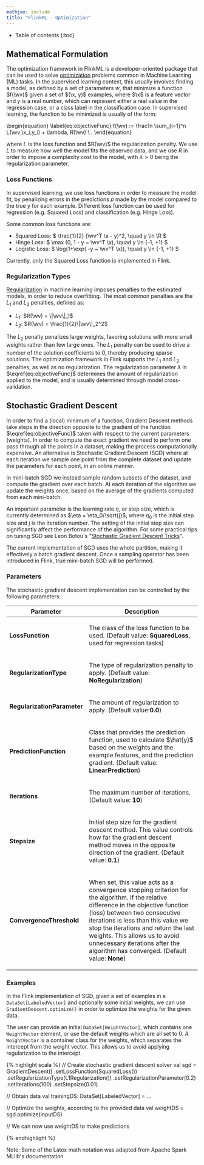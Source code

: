 ```yaml
---
mathjax: include
title: "FlinkML - Optimization"
---
```

<!--
Licensed to the Apache Software Foundation (ASF) under one
or more contributor license agreements.  See the NOTICE file
distributed with this work for additional information
regarding copyright ownership.  The ASF licenses this file
to you under the Apache License, Version 2.0 (the
"License"); you may not use this file except in compliance
with the License.  You may obtain a copy of the License at

  http://www.apache.org/licenses/LICENSE-2.0

Unless required by applicable law or agreed to in writing,
software distributed under the License is distributed on an
"AS IS" BASIS, WITHOUT WARRANTIES OR CONDITIONS OF ANY
KIND, either express or implied.  See the License for the
specific language governing permissions and limitations
under the License.
-->

* Table of contents
{:toc}

$$
\newcommand{\R}{\mathbb{R}}
\newcommand{\E}{\mathbb{E}} 
\newcommand{\x}{\mathbf{x}}
\newcommand{\y}{\mathbf{y}}
\newcommand{\wv}{\mathbf{w}}
\newcommand{\av}{\mathbf{\alpha}}
\newcommand{\bv}{\mathbf{b}}
\newcommand{\N}{\mathbb{N}}
\newcommand{\id}{\mathbf{I}}
\newcommand{\ind}{\mathbf{1}} 
\newcommand{\0}{\mathbf{0}} 
\newcommand{\unit}{\mathbf{e}} 
\newcommand{\one}{\mathbf{1}} 
\newcommand{\zero}{\mathbf{0}}
$$

## Mathematical Formulation

The optimization framework in FlinkML is a developer-oriented package that can be used to solve
[optimization](https://en.wikipedia.org/wiki/Mathematical_optimization) 
problems common in Machine Learning (ML) tasks. In the supervised learning context, this usually 
involves finding a model, as defined by a set of parameters $w$, that minimize a function $f(\wv)$ 
given a set of $(\x, y)$ examples,
where $\x$ is a feature vector and $y$ is a real number, which can represent either a real value in 
the regression case, or a class label in the classification case. In supervised learning, the 
function to be minimized is usually of the form:


\begin{equation} \label{eq:objectiveFunc}
    f(\wv) := 
    \frac1n \sum_{i=1}^n L(\wv;\x_i,y_i) +
    \lambda\, R(\wv)
    \ .
\end{equation}


where $L$ is the loss function and $R(\wv)$ the regularization penalty. We use $L$ to measure how
well the model fits the observed data, and we use $R$ in order to impose a complexity cost to the
model, with $\lambda > 0$ being the regularization parameter.

### Loss Functions

In supervised learning, we use loss functions in order to measure the model fit, by 
penalizing errors in the predictions $p$ made by the model compared to the true $y$ for each 
example. Different loss function can be used for regression (e.g. Squared Loss) and classification
(e.g. Hinge Loss).

Some common loss functions are:
 
* Squared Loss: $ \frac{1}{2} (\wv^T \x - y)^2, \quad y \in \R $ 
* Hinge Loss: $ \max (0, 1 - y ~ \wv^T \x), \quad y \in \{-1, +1\} $
* Logistic Loss: $ \log(1+\exp( -y ~ \wv^T \x)), \quad y \in \{-1, +1\} $

Currently, only the Squared Loss function is implemented in Flink.

### Regularization Types

[Regularization](https://en.wikipedia.org/wiki/Regularization_(mathematics)) in machine learning
imposes penalties to the estimated models, in order to reduce overfitting. The most common penalties
are the $L_1$ and $L_2$ penalties, defined as:

* $L_1$: $R(\wv) = \|\wv\|_1$
* $L_2$: $R(\wv) = \frac{1}{2}\|\wv\|_2^2$

The $L_2$ penalty penalizes large weights, favoring solutions with more small weights rather than
few large ones.
The $L_1$ penalty can be used to drive a number of the solution coefficients to 0, thereby
producing sparse solutions.
The optimization framework in Flink supports the $L_1$ and $L_2$ penalties, as well as no
regularization. The
regularization parameter $\lambda$ in $\eqref{eq:objectiveFunc}$ determines the amount of
regularization applied to the model,
and is usually determined through model cross-validation.

## Stochastic Gradient Descent

In order to find a (local) minimum of a function, Gradient Descent methods take steps in the
direction opposite to the gradient of the function $\eqref{eq:objectiveFunc}$ taken with
respect to the current parameters (weights).
In order to compute the exact gradient we need to perform one pass through all the points in
a dataset, making the process computationally expensive.
An alternative is Stochastic Gradient Descent (SGD) where at each iteration we sample one point
from the complete dataset and update the parameters for each point, in an online manner.

In mini-batch SGD we instead sample random subsets of the dataset, and compute the gradient
over each batch. At each iteration of the algorithm we update the weights once, based on
the average of the gradients computed from each mini-batch.

An important parameter is the learning rate $\eta$, or step size, which is currently determined as
$\eta = \eta_0/\sqrt{j}$, where $\eta_0$ is the initial step size and $j$ is the iteration
number. The setting of the initial step size can significantly affect the performance of the 
algorithm. For some practical tips on tuning SGD see Leon Botou's 
"[Stochastic Gradient Descent Tricks](http://research.microsoft.com/pubs/192769/tricks-2012.pdf)".

The current implementation of SGD  uses the whole partition, making it 
effectively a batch gradient descent. Once a sampling operator has been introduced in Flink, true
mini-batch SGD will be performed.


### Parameters

  The stochastic gradient descent implementation can be controlled by the following parameters:
  
   <table class="table table-bordered">
    <thead>
      <tr>
        <th class="text-left" style="width: 20%">Parameter</th>
        <th class="text-center">Description</th>
      </tr>
    </thead>
    <tbody>
      <tr>
        <td><strong>LossFunction</strong></td>
        <td>
          <p>
            The class of the loss function to be used. (Default value: 
            <strong>SquaredLoss</strong>, used for regression tasks)
          </p>
        </td>
      </tr>
      <tr>
        <td><strong>RegularizationType</strong></td>
        <td>
          <p>
            The type of regularization penalty to apply. (Default value: 
            <strong>NoRegularization</strong>)
          </p>
        </td>
      </tr>
      <tr>
        <td><strong>RegularizationParameter</strong></td>
        <td>
          <p>
            The amount of regularization to apply. (Default value:<strong>0.0</strong>)
          </p>
        </td>
      </tr>
      <tr>
        <td><strong>PredictionFunction</strong></td>
        <td>
          <p>
            Class that provides the prediction function, used to calculate $\hat{y}$ based on the
            weights and the example features, and the prediction gradient.
            (Default value: <strong>LinearPrediction</strong>)
          </p>
        </td>
      </tr>
      <tr>
        <td><strong>Iterations</strong></td>
        <td>
          <p>
            The maximum number of iterations. (Default value: <strong>10</strong>)
          </p>
        </td>
      </tr>
      <tr>
        <td><strong>Stepsize</strong></td>
        <td>
          <p>
            Initial step size for the gradient descent method.
            This value controls how far the gradient descent method moves in the opposite direction 
            of the gradient.
            (Default value: <strong>0.1</strong>)
          </p>
        </td>
      </tr>
      <tr>
        <td><strong>ConvergenceThreshold</strong></td>
        <td>
          <p>
            When set, this value acts as a convergence stopping criterion for the algorithm.
            If the relative difference in the objective function (loss) between two consecutive
            iterations
            is less than this value we stop the iterations and return the last weights.
            This allows us to avoid unnecessary iterations after the algorithm has converged.
            (Default value: <strong>None</strong>)
          </p>
        </td>
      </tr>
    </tbody>
  </table>

### Examples

In the Flink implementation of SGD, given a set of examples in a `DataSet[LabeledVector]` and
optionally some initial weights, we can use `GradientDescent.optimize()` in order to optimize
the weights for the given data.

The user can provide an initial `DataSet[WeightVector]`,
which contains one `WeightVector` element, or use the default weights which are all set to 0.
A `WeightVector` is a container class for the weights, which separates the intercept from the
weight vector. This allows us to avoid applying regularization to the intercept.



{% highlight scala %}
// Create stochastic gradient descent solver
val sgd = GradientDescent()
  .setLossFunction(SquaredLoss())
  .setRegularizationType(L1Regularization())
  .setRegularizationParameter(0.2)
  .setIterations(100)
  .setStepsize(0.01)


// Obtain data
val trainingDS: DataSet[LabeledVector] = ...

// Optimize the weights, according to the provided data
val weightDS = sgd.optimize(inputDS)

// We can now use weightDS to make predictions

{% endhighlight %}

Note: Some of the Latex math notation was adapted from Apache Spark MLlib's documentation
